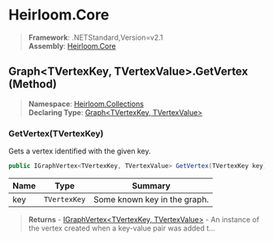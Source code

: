 # Heirloom.Core

> **Framework**: .NETStandard,Version=v2.1  
> **Assembly**: [Heirloom.Core][0]

## Graph\<TVertexKey, TVertexValue>.GetVertex (Method)

> **Namespace**: [Heirloom.Collections][0]  
> **Declaring Type**: [Graph\<TVertexKey, TVertexValue>][1]

### GetVertex(TVertexKey)

Gets a vertex identified with the given key.

```cs
public IGraphVertex<TVertexKey, TVertexValue> GetVertex(TVertexKey key)
```

| Name | Type         | Summary                      |
|------|--------------|------------------------------|
| key  | `TVertexKey` | Some known key in the graph. |

> **Returns** - [IGraphVertex\<TVertexKey, TVertexValue>][2] - An instance of the vertex created when a key-value pair was added t...

[0]: ../../../Heirloom.Core.md
[1]: ../Graph[TVertexKey,TVertexValue].md
[2]: ../IGraphVertex[TVertexKey,TVertexValue].md
